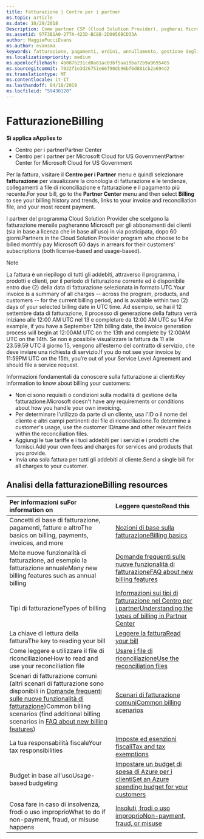 ```yaml
---
title: Fatturazione | Centro per i partner
ms.topic: article
ms.date: 10/29/2018
Description: Come partner CSP (Cloud Solution Provider), pagherai Microsoft per le sottoscrizioni in base alla licenza e in base all'uso dei tuoi clienti in via posticipata, dopo 60 giorni.
ms.assetid: 97F3B1A0-277A-423D-BC8B-2D0056BCD33A
author: MaggiePucciEvans
ms.author: evansma
keywords: fatturazione, pagamenti, ordini, annullamento, gestione degli ordini, insolvenza, frode, utilizzo improprio, imposta, esenzioni fiscali, file di riconciliazione, file riconciliazione
ms.localizationpriority: medium
ms.openlocfilehash: 4b087b231cd0a81ac03bf5aa19ba72b9a9695465
ms.sourcegitcommit: 7022f1e3d26751e66f90db96bf6d881cb2a694d2
ms.translationtype: MT
ms.contentlocale: it-IT
ms.lasthandoff: 04/18/2019
ms.locfileid: "59430120"
---
```

# <a name="billing"></a><span data-ttu-id="c20d8-104">Fatturazione</span><span class="sxs-lookup"><span data-stu-id="c20d8-104">Billing</span></span>

<span data-ttu-id="c20d8-105">**Si applica a**</span><span class="sxs-lookup"><span data-stu-id="c20d8-105">**Applies to**</span></span>

-  <span data-ttu-id="c20d8-106">Centro per i partner</span><span class="sxs-lookup"><span data-stu-id="c20d8-106">Partner Center</span></span>
-  <span data-ttu-id="c20d8-107">Centro per i partner per Microsoft Cloud for US Government</span><span class="sxs-lookup"><span data-stu-id="c20d8-107">Partner Center for Microsoft Cloud for US Government</span></span>
 
 
<span data-ttu-id="c20d8-108">Per la fattura, visitare il **Centro per i Partner** menu e quindi selezionare **fatturazione** per visualizzare la cronologia di fatturazione e le tendenze, collegamenti a file di riconciliazione e fatturazione e il pagamento più recente.</span><span class="sxs-lookup"><span data-stu-id="c20d8-108">For your bill, go to the **Partner Center** menu and then select **Billing** to see your billing history and trends, links to your invoice and reconciliation file, and your most recent payment.</span></span>

<span data-ttu-id="c20d8-109">I partner del programma Cloud Solution Provider che scelgono la fatturazione mensile pagheranno Microsoft per gli abbonamenti dei clienti (sia in base a licenza che in base all'uso) in via posticipata, dopo 60 giorni.</span><span class="sxs-lookup"><span data-stu-id="c20d8-109">Partners in the Cloud Solution Provider program who choose to be billed monthly pay Microsoft 60 days in arrears for their customers' subscriptions (both license-based and usage-based).</span></span>

> [!NOTE]  
> <span data-ttu-id="c20d8-110">La fattura è un riepilogo di tutti gli addebiti, attraverso il programma, i prodotti e clienti, per il periodo di fatturazione corrente ed è disponibile entro due (2) della data di fatturazione selezionata in formato UTC.</span><span class="sxs-lookup"><span data-stu-id="c20d8-110">Your invoice is a summary of all charges -- across the program, products, and customers -- for the current billing period, and is available within two (2) days of your selected billing date in UTC time.</span></span> <span data-ttu-id="c20d8-111">Ad esempio, se hai il 12 settembre data di fatturazione, il processo di generazione della fattura verrà iniziano alle 12:00 AM UTC nel 13 e completare da 12:00 AM UTC su 14.</span><span class="sxs-lookup"><span data-stu-id="c20d8-111">For example, if you have a September 12th billing date, the invoice generation process will begin at 12:00AM UTC on the 13th and complete by 12:00AM UTC on the 14th.</span></span> <span data-ttu-id="c20d8-112">Se non è possibile visualizzare la fattura da 11 alle 23.59.59 UTC il giorno 15, vengono all'esterno del contratto di servizio, che deve inviare una richiesta di servizio.</span><span class="sxs-lookup"><span data-stu-id="c20d8-112">If you do not see your invoice by 11:59PM UTC on the 15th, you’re out of your Service Level Agreement and should file a service request.</span></span> 

<span data-ttu-id="c20d8-113">Informazioni fondamentali da conoscere sulla fatturazione ai clienti:</span><span class="sxs-lookup"><span data-stu-id="c20d8-113">Key information to know about billing your customers:</span></span>

-   <span data-ttu-id="c20d8-114">Non ci sono requisiti o condizioni sulla modalità di gestione della fatturazione.</span><span class="sxs-lookup"><span data-stu-id="c20d8-114">Microsoft doesn't have any requirements or conditions about how you handle your own invoicing.</span></span>
-   <span data-ttu-id="c20d8-115">Per determinare l'utilizzo da parte di un cliente, usa l'ID o il nome del cliente e altri campi pertinenti dei file di riconciliazione.</span><span class="sxs-lookup"><span data-stu-id="c20d8-115">To determine a customer's usage, use the customer ID/name and other relevant fields within the reconciliation files.</span></span>
-   <span data-ttu-id="c20d8-116">Aggiungi le tue tariffe e i tuoi addebiti per i servizi e i prodotti che fornisci.</span><span class="sxs-lookup"><span data-stu-id="c20d8-116">Add your own fees and charges for services and products that you provide.</span></span>
-   <span data-ttu-id="c20d8-117">Invia una sola fattura per tutti gli addebiti al cliente.</span><span class="sxs-lookup"><span data-stu-id="c20d8-117">Send a single bill for all charges to your customer.</span></span>

## <a name="billing-resources"></a><span data-ttu-id="c20d8-118">Analisi della fatturazione</span><span class="sxs-lookup"><span data-stu-id="c20d8-118">Billing resources</span></span>
|<span data-ttu-id="c20d8-119">**Per informazioni su**</span><span class="sxs-lookup"><span data-stu-id="c20d8-119">**For information on**</span></span>   |<span data-ttu-id="c20d8-120">**Leggere questo**</span><span class="sxs-lookup"><span data-stu-id="c20d8-120">**Read this**</span></span>    |
|:-----------------------------|:-----------------|
|<span data-ttu-id="c20d8-121">Concetti di base di fatturazione, pagamenti, fatture e altro</span><span class="sxs-lookup"><span data-stu-id="c20d8-121">The basics on billing, payments, invoices, and  more</span></span>   |[<span data-ttu-id="c20d8-122">Nozioni di base sulla fatturazione</span><span class="sxs-lookup"><span data-stu-id="c20d8-122">Billing basics</span></span>](billing-basics.md)
|<span data-ttu-id="c20d8-123">Molte nuove funzionalità di fatturazione, ad esempio la fatturazione annuale</span><span class="sxs-lookup"><span data-stu-id="c20d8-123">Many new billing features such as annual billing</span></span>   |[<span data-ttu-id="c20d8-124">Domande frequenti sulle nuove funzionalità di fatturazione</span><span class="sxs-lookup"><span data-stu-id="c20d8-124">FAQ about new billing features</span></span>](faq-about-new-billing-features.md)|
|<span data-ttu-id="c20d8-125">Tipi di fatturazione</span><span class="sxs-lookup"><span data-stu-id="c20d8-125">Types of billing</span></span>   |[<span data-ttu-id="c20d8-126">Informazioni sui tipi di fatturazione nel Centro per i partner</span><span class="sxs-lookup"><span data-stu-id="c20d8-126">Understanding the types of billing in Partner Center</span></span>](billing-different-types.md)   |
|<span data-ttu-id="c20d8-127">La chiave di lettura della fattura</span><span class="sxs-lookup"><span data-stu-id="c20d8-127">The key to reading your bill</span></span>   |[<span data-ttu-id="c20d8-128">Leggere la fattura</span><span class="sxs-lookup"><span data-stu-id="c20d8-128">Read your bill</span></span>](read-your-bill.md)   |
|<span data-ttu-id="c20d8-129">Come leggere e utilizzare il file di riconciliazione</span><span class="sxs-lookup"><span data-stu-id="c20d8-129">How to read and use your reconciliation file</span></span>   |[<span data-ttu-id="c20d8-130">Usare i file di riconciliazione</span><span class="sxs-lookup"><span data-stu-id="c20d8-130">Use the reconciliation files</span></span>](use-the-reconciliation-files.md)|
|<span data-ttu-id="c20d8-131">Scenari di fatturazione comuni (altri scenari di fatturazione sono disponibili in [Domande frequenti sulle nuove funzionalità di fatturazione](faq-about-new-billing-features.md))</span><span class="sxs-lookup"><span data-stu-id="c20d8-131">Common billing scenarios (find additional billing scenarios in [FAQ about new billing features](faq-about-new-billing-features.md))</span></span>|[<span data-ttu-id="c20d8-132">Scenari di fatturazione comuni</span><span class="sxs-lookup"><span data-stu-id="c20d8-132">Common billing scenarios</span></span>](common-billing-scenarios.md)|
|<span data-ttu-id="c20d8-133">La tua responsabilità fiscale</span><span class="sxs-lookup"><span data-stu-id="c20d8-133">Your tax responsibilities</span></span>   | [<span data-ttu-id="c20d8-134">Imposte ed esenzioni fiscali</span><span class="sxs-lookup"><span data-stu-id="c20d8-134">Tax and tax exemptions</span></span>](tax-and-tax-exemptions.md)|
|<span data-ttu-id="c20d8-135">Budget in base all'uso</span><span class="sxs-lookup"><span data-stu-id="c20d8-135">Usage-based budgeting</span></span>    |[<span data-ttu-id="c20d8-136">Impostare un budget di spesa di Azure per i clienti</span><span class="sxs-lookup"><span data-stu-id="c20d8-136">Set an Azure spending budget for your customers</span></span>](set-an-azure-spending-budget-for-your-customers.md)|
|<span data-ttu-id="c20d8-137">Cosa fare in caso di insolvenza, frodi o uso improprio</span><span class="sxs-lookup"><span data-stu-id="c20d8-137">What to do if non-payment, fraud, or misuse happens</span></span>   |[<span data-ttu-id="c20d8-138">Insoluti, frodi o uso improprio</span><span class="sxs-lookup"><span data-stu-id="c20d8-138">Non-payment, fraud, or misuse</span></span>](non-payment--fraud--or-misuse.md)|




















